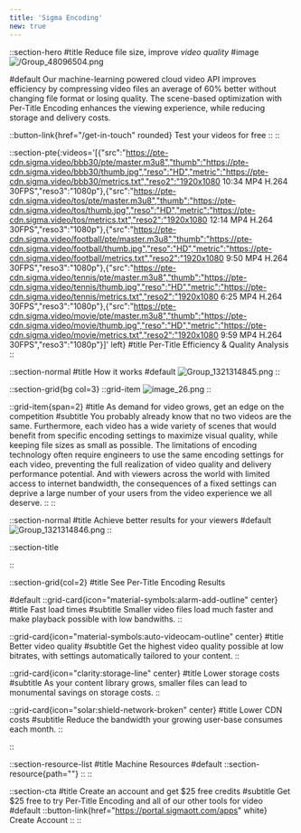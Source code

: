 ```yaml
---
title: 'Sigma Encoding'
new: true
---
```


::section-hero
#title
Reduce file size, improve _video quality_
#image
![/Group_48096504.png](/Group_48096504.png)

#default
Our machine-learning powered cloud video API improves efficiency by compressing video files an average of 60% better without changing file format or losing quality. The scene-based optimization with Per-Title Encoding enhances the viewing experience, while reducing storage and delivery costs.

::button-link{href="/get-in-touch" rounded}
Test your videos for free
::
::

::section-pte{:videos='[{"src":"https://pte-cdn.sigma.video/bbb30/pte/master.m3u8","thumb":"https://pte-cdn.sigma.video/bbb30/thumb.jpg","reso":"HD","metric":"https://pte-cdn.sigma.video/bbb30/metrics.txt","reso2":"1920x1080 10:34 MP4 H.264 30FPS","reso3":"1080p"},{"src":"https://pte-cdn.sigma.video/tos/pte/master.m3u8","thumb":"https://pte-cdn.sigma.video/tos/thumb.jpg","reso":"HD","metric":"https://pte-cdn.sigma.video/tos/metrics.txt","reso2":"1920x1080 12:14 MP4 H.264 30FPS","reso3":"1080p"},{"src":"https://pte-cdn.sigma.video/football/pte/master.m3u8","thumb":"https://pte-cdn.sigma.video/football/thumb.jpg","reso":"HD","metric":"https://pte-cdn.sigma.video/football/metrics.txt","reso2":"1920x1080 9:50 MP4 H.264 30FPS","reso3":"1080p"},{"src":"https://pte-cdn.sigma.video/tennis/pte/master.m3u8","thumb":"https://pte-cdn.sigma.video/tennis/thumb.jpg","reso":"HD","metric":"https://pte-cdn.sigma.video/tennis/metrics.txt","reso2":"1920x1080 6:25 MP4 H.264 30FPS","reso3":"1080p"},{"src":"https://pte-cdn.sigma.video/movie/pte/master.m3u8","thumb":"https://pte-cdn.sigma.video/movie/thumb.jpg","reso":"HD","metric":"https://pte-cdn.sigma.video/movie/metrics.txt","reso2":"1920x1080 9:59 MP4 H.264 30FPS","reso3":"1080p"}]' left}
#title
Per-Title Efficiency & Quality Analysis
::

::section-normal
#title
How it works
#default
![Group_1321314845.png](/Group_1321314845.png)
::

::section-grid{bg col=3}
  ::grid-item
    ![image_26.png](/image_26.png)
  ::

  ::grid-item{span=2}
  #title
  As demand for video grows, get an edge on the competition
  #subtitle
  You probably already know that no two videos are the same. Furthermore, each video has a wide variety of scenes that would benefit from specific encoding settings to maximize visual quality, while keeping file sizes as small as possible. The limitations of encoding technology often require engineers to use the same encoding settings for each video, preventing the full realization of video quality and delivery performance potential. And with viewers across the world with limited access to internet bandwidth, the consequences of a fixed settings can deprive a large number of your users from the video experience we all deserve.
  ::
::

::section-normal
#title
Achieve better results for your viewers
#default
![Group_1321314846.png](/Group_1321314846.png)
::


::section-title

::

::section-grid{col=2}
#title
See Per-Title Encoding Results

#default
::grid-card{icon="material-symbols:alarm-add-outline" center}
#title
Fast load times
#subtitle
Smaller video files load much faster and make playback possible with low bandwiths.
::

::grid-card{icon="material-symbols:auto-videocam-outline" center}
#title
Better video quality
#subtitle
Get the highest video quality possible at low bitrates, with settings automatically tailored to your content.
::

::grid-card{icon="clarity:storage-line" center}
#title
Lower storage costs
#subtitle
As your content library grows, smaller files can lead to monumental savings on storage costs.
::

::grid-card{icon="solar:shield-network-broken" center}
#title
Lower CDN costs
#subtitle
Reduce the bandwidth your growing user-base consumes each month.
::

::

::section-resource-list
#title
Machine Resources
#default
::section-resource{path=""}
::
::

::section-cta
#title
Create an account and get $25 free credits
#subtitle
Get $25 free to try Per-Title Encoding and all of our other tools for video
#default
::button-link{href="https://portal.sigmaott.com/apps" white}
  Create Account
::
::
